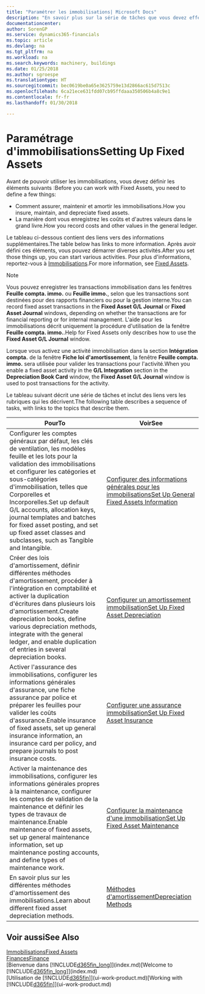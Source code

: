 ```yaml
---
title: "Paramétrer les immobilisations| Microsoft Docs"
description: "En savoir plus sur la série de tâches que vous devez effectuer pour configurer les immobilisations, telles que les machines ou les bâtiments."
documentationcenter: 
author: SorenGP
ms.service: dynamics365-financials
ms.topic: article
ms.devlang: na
ms.tgt_pltfrm: na
ms.workload: na
ms.search.keywords: machinery, buildings
ms.date: 01/25/2018
ms.author: sgroespe
ms.translationtype: HT
ms.sourcegitcommit: bec0619be0a65e3625759e13d2866ac615d7513c
ms.openlocfilehash: 6ca21ece631fdd07cb95ffdaaa350506b4a8c9e1
ms.contentlocale: fr-fr
ms.lasthandoff: 01/30/2018

---
```

# <a name="setting-up-fixed-assets"></a><span data-ttu-id="851ea-103">Paramétrage d'immobilisations</span><span class="sxs-lookup"><span data-stu-id="851ea-103">Setting Up Fixed Assets</span></span>
<span data-ttu-id="851ea-104">Avant de pouvoir utiliser les immobilisations, vous devez définir les éléments suivants :</span><span class="sxs-lookup"><span data-stu-id="851ea-104">Before you can work with Fixed Assets, you need to define a few things:</span></span>  

* <span data-ttu-id="851ea-105">Comment assurer, maintenir et amortir les immobilisations.</span><span class="sxs-lookup"><span data-stu-id="851ea-105">How you insure, maintain, and depreciate fixed assets.</span></span>  
* <span data-ttu-id="851ea-106">La manière dont vous enregistrez les coûts et d'autres valeurs dans le grand livre.</span><span class="sxs-lookup"><span data-stu-id="851ea-106">How you record costs and other values in the general ledger.</span></span>  

<span data-ttu-id="851ea-107">Le tableau ci-dessous contient des liens vers des informations supplémentaires.</span><span class="sxs-lookup"><span data-stu-id="851ea-107">The table below has links to more information.</span></span> <span data-ttu-id="851ea-108">Après avoir défini ces éléments, vous pouvez démarrer diverses activités.</span><span class="sxs-lookup"><span data-stu-id="851ea-108">After you set those things up, you can start various activities.</span></span> <span data-ttu-id="851ea-109">Pour plus d'informations, reportez-vous à [Immobilisations](fa-manage.md).</span><span class="sxs-lookup"><span data-stu-id="851ea-109">For more information, see [Fixed Assets](fa-manage.md).</span></span>  

> [!NOTE]  
>   <span data-ttu-id="851ea-110">Vous pouvez enregistrer les transactions immobilisation dans les fenêtres **Feuille compta. immo.** ou **Feuille immo.**, selon que les transactions sont destinées pour des rapports financiers ou pour la gestion interne.</span><span class="sxs-lookup"><span data-stu-id="851ea-110">You can record fixed asset transactions in the **Fixed Asset G/L Journal** or **Fixed Asset Journal** windows, depending on whether the transactions are for financial reporting or for internal management.</span></span> <span data-ttu-id="851ea-111">L'aide pour les immobilisations décrit uniquement la procédure d'utilisation de la fenêtre **Feuille compta. immo.**.</span><span class="sxs-lookup"><span data-stu-id="851ea-111">Help for Fixed Assets only describes how to use the **Fixed Asset G/L Journal** window.</span></span>  

<span data-ttu-id="851ea-112">Lorsque vous activez une activité immobilisation dans la section **Intégration compta.** de la fenêtre **Fiche loi d'amortissement**, la fenêtre **Feuille compta. immo.** sera utilisée pour valider les transactions pour l'activité.</span><span class="sxs-lookup"><span data-stu-id="851ea-112">When you enable a fixed asset activity in the **G/L Integration** section in the **Depreciation Book Card** window, the **Fixed Asset G/L Journal** window is used to post transactions for the activity.</span></span>

<span data-ttu-id="851ea-113">Le tableau suivant décrit une série de tâches et inclut des liens vers les rubriques qui les décrivent.</span><span class="sxs-lookup"><span data-stu-id="851ea-113">The following table describes a sequence of tasks, with links to the topics that describe them.</span></span>  

| <span data-ttu-id="851ea-114">Pour</span><span class="sxs-lookup"><span data-stu-id="851ea-114">To</span></span> | <span data-ttu-id="851ea-115">Voir</span><span class="sxs-lookup"><span data-stu-id="851ea-115">See</span></span> |
| --- | --- |
| <span data-ttu-id="851ea-116">Configurer les comptes généraux par défaut, les clés de ventilation, les modèles feuille et les lots pour la validation des immobilisations et configurer les catégories et sous-catégories d'immobilisation, telles que Corporelles et Incorporelles.</span><span class="sxs-lookup"><span data-stu-id="851ea-116">Set up default G/L accounts, allocation keys, journal templates and batches for fixed asset posting, and set up fixed asset classes and subclasses, such as Tangible and Intangible.</span></span> |[<span data-ttu-id="851ea-117">Configurer des informations générales pour les immobilisations</span><span class="sxs-lookup"><span data-stu-id="851ea-117">Set Up General Fixed Assets Information</span></span>](fa-how-setup-general.md) |
| <span data-ttu-id="851ea-118">Créer des lois d'amortissement, définir différentes méthodes d'amortissement, procéder à l'intégration en comptabilité et activer la duplication d'écritures dans plusieurs lois d'amortissement.</span><span class="sxs-lookup"><span data-stu-id="851ea-118">Create depreciation books, define various depreciation methods, integrate with the general ledger, and enable duplication of entries in several depreciation books.</span></span> |[<span data-ttu-id="851ea-119">Configurer un amortissement immobilisation</span><span class="sxs-lookup"><span data-stu-id="851ea-119">Set Up Fixed Asset Depreciation</span></span>](fa-how-setup-depreciation.md) |
| <span data-ttu-id="851ea-120">Activer l'assurance des immobilisations, configurer les informations générales d'assurance, une fiche assurance par police et préparer les feuilles pour valider les coûts d'assurance.</span><span class="sxs-lookup"><span data-stu-id="851ea-120">Enable insurance of fixed assets, set up general insurance information, an insurance card per policy, and prepare journals to post insurance costs.</span></span> |[<span data-ttu-id="851ea-121">Configurer une assurance immobilisation</span><span class="sxs-lookup"><span data-stu-id="851ea-121">Set Up Fixed Asset Insurance</span></span>](fa-how-setup-insurance.md) |
| <span data-ttu-id="851ea-122">Activer la maintenance des immobilisations, configurer les informations générales propres à la maintenance, configurer les comptes de validation de la maintenance et définir les types de travaux de maintenance.</span><span class="sxs-lookup"><span data-stu-id="851ea-122">Enable maintenance of fixed assets, set up general maintenance information, set up maintenance posting accounts, and define types of maintenance work.</span></span> |[<span data-ttu-id="851ea-123">Configurer la maintenance d'une immobilisation</span><span class="sxs-lookup"><span data-stu-id="851ea-123">Set Up Fixed Asset Maintenance</span></span>](fa-how-setup-maintenance.md) |
| <span data-ttu-id="851ea-124">En savoir plus sur les différentes méthodes d'amortissement des immobilisations.</span><span class="sxs-lookup"><span data-stu-id="851ea-124">Learn about different fixed asset depreciation methods.</span></span> |[<span data-ttu-id="851ea-125">Méthodes d'amortissement</span><span class="sxs-lookup"><span data-stu-id="851ea-125">Depreciation Methods</span></span>](fa-depreciation-methods.md) |

## <a name="see-also"></a><span data-ttu-id="851ea-126">Voir aussi</span><span class="sxs-lookup"><span data-stu-id="851ea-126">See Also</span></span>
[<span data-ttu-id="851ea-127">Immobilisations</span><span class="sxs-lookup"><span data-stu-id="851ea-127">Fixed Assets</span></span>](fa-manage.md)  
[<span data-ttu-id="851ea-128">Finances</span><span class="sxs-lookup"><span data-stu-id="851ea-128">Finance</span></span>](finance.md)  
<span data-ttu-id="851ea-129">[Bienvenue dans [!INCLUDE[d365fin_long](includes/d365fin_long_md.md)]](index.md)</span><span class="sxs-lookup"><span data-stu-id="851ea-129">[Welcome to [!INCLUDE[d365fin_long](includes/d365fin_long_md.md)]](index.md)</span></span>  
<span data-ttu-id="851ea-130">[Utilisation de [!INCLUDE[d365fin](includes/d365fin_md.md)]](ui-work-product.md)</span><span class="sxs-lookup"><span data-stu-id="851ea-130">[Working with [!INCLUDE[d365fin](includes/d365fin_md.md)]](ui-work-product.md)</span></span>

